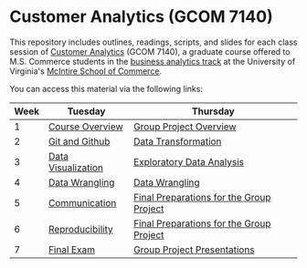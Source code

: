 # Customer Analytics (GCOM 7140)

This repository includes outlines, readings, scripts, and slides for each class
session of [Customer Analytics][syllabus] (GCOM 7140), a graduate course offered
to M.S. Commerce students in the [business analytics track][ba track] at the
University of Virginia's [McIntire School of Commerce][mcintire].

You can access this material via the following links:  

__Week__ | __Tuesday__ | __Thursday__
--|--------------|-----------
1 | [Course Overview][session 1] | [Group Project Overview][session 2]  
2 | [Git and Github][session 3]  | [Data Transformation][session 4]
3 | [Data Visualization][session 5] | [Exploratory Data Analysis][session 6]
4 | [Data Wrangling][session 7] | [Data Wrangling][session 8]
5 | [Communication][session 9] | [Final Preparations for the Group Project][session 10]
6 | [Reproducibility][session 11] | [Final Preparations for the Group Project][session 12]
7 | [Final Exam][session 13] | [Group Project Presentations][session 14]

[ba track]: https://www.commerce.virginia.edu/ms-commerce/business-analytics
[mcintire]: https://www.commerce.virginia.edu/
[session 1]: https://github.com/GCOM7140/class-sessions/tree/master/01_course-overview#topic
[session 2]: https://github.com/GCOM7140/class-sessions/tree/master/02_group-project-overview#topic
[session 3]: https://github.com/GCOM7140/class-sessions/tree/master/03_git-and-github#topic
[session 4]: https://github.com/GCOM7140/class-sessions/tree/master/04_data-transformation#topic
[session 5]: https://github.com/GCOM7140/class-sessions/tree/master/05_data-visualization#topic
[session 6]: https://github.com/GCOM7140/class-sessions/tree/master/06_exploratory-data-analysis#topic
[session 7]: https://github.com/GCOM7140/class-sessions/tree/master/07_data-wrangling#topic
[session 8]: https://github.com/GCOM7140/class-sessions/tree/master/08_data-wrangling#topic
[session 9]: https://github.com/GCOM7140/class-sessions/tree/master/09_communication#topic
[session 10]: https://github.com/GCOM7140/class-sessions/tree/master/10_final-preparations-for-the-group-project#topic
[session 11]: https://github.com/GCOM7140/class-sessions/tree/master/11_reproducibility#topic
[session 12]: https://github.com/GCOM7140/class-sessions/tree/master/12_final-preparations-for-the-group-project#topic
[session 13]: https://github.com/GCOM7140/class-sessions/tree/master/13_final-exam#topic
[session 14]: https://github.com/GCOM7140/class-sessions/tree/master/14_group-project-presentations#topic
[syllabus]: https://docs.google.com/document/d/1Q2FtO-e4Q9uCBr8syPcv5pvRp1Zz5z_npjOyWOpTbpo/edit?usp=sharing